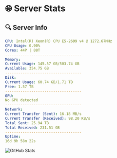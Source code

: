 # 🌐 Server Stats
## 🔍 Server Info
```yaml
CPU: Intel(R) Xeon(R) CPU E5-2699 v4 @ 1272.67MHz
CPU Usage: 0.90%
Cores: 44P | 88T
-----------------------------------
Memory:
Current Usage: 145.57 GB/503.74 GB
Available: 354.75 GB
-----------------------------------
Disk:
Current Usage: 60.74 GB/1.71 TB
Free: 1.57 TB
-----------------------------------
GPU:
No GPU detected
-----------------------------------
Network:
Current Transfer (Sent): 16.18 MB/s
Current Transfer (Received): 98.20 KB/s
Total Sent: 25.94 TB
Total Received: 231.51 GB
-----------------------------------
Uptime:
16d 9h 58m 22s
```
![GitHub Stats](https://img.shields.io/badge/Updated-2025-03-24_07:21:11-blue)